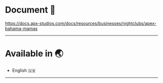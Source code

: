 # Document 📜

https://docs.apx-studios.com/docs/resources/businesses/nightclubs/apex-bahama-mamas

----------------------------------------------------------------------

# Available in 🌏

* English 🇬🇧

----------------------------------------------------------------------
